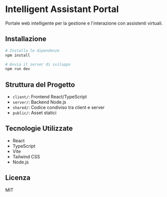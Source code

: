 # Intelligent Assistant Portal

Portale web intelligente per la gestione e l'interazione con assistenti virtuali.

## Installazione

```bash
# Installa le dipendenze
npm install

# Avvia il server di sviluppo
npm run dev
```

## Struttura del Progetto

- `client/`: Frontend React/TypeScript
- `server/`: Backend Node.js
- `shared/`: Codice condiviso tra client e server
- `public/`: Asset statici

## Tecnologie Utilizzate

- React
- TypeScript
- Vite
- Tailwind CSS
- Node.js

## Licenza

MIT